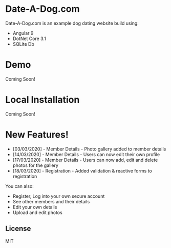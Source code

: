 # Date-A-Dog.com

Date-A-Dog.com is an example dog dating website build using:

  - Angular 9
  - DotNet Core 3.1
  - SQLite Db

# Demo
Coming Soon!

# Local Installation
Coming Soon!

# New Features!

  - [03/03/2020] - Member Details - Photo gallery added to member details
  - [14/03/2020] - Member Details - Users can now edit their own profile
  - [17/03/2020] - Member Details - Users can now add, edit and delete photos for the gallery
  - [18/03/2020] - Registration - Added validation & reactive forms to registration


You can also:
  - Register, Log into your own secure account
  - See other members and their details
  - Edit your own details
  - Upload and edit photos

License
----

MIT

